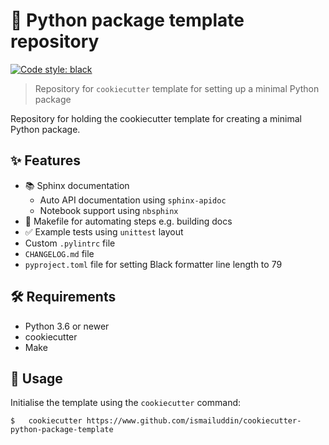 # 🐍 Python package template repository
[![Code style: black](https://img.shields.io/badge/code%20style-black-000000.svg)](https://github.com/psf/black)

> Repository for `cookiecutter` template for setting up a minimal Python package

Repository for holding the cookiecutter template for creating a minimal Python
package.

## ✨ Features
- 📚 Sphinx documentation
    - Auto API documentation using `sphinx-apidoc`
    - Notebook support using `nbsphinx`
- 🧱 Makefile for automating steps e.g. building docs
- ✅ Example tests using `unittest` layout
- Custom `.pylintrc` file
- `CHANGELOG.md` file
- `pyproject.toml` file for setting Black formatter line length to 79    

## 🛠 Requirements
- Python 3.6 or newer
- cookiecutter
- Make

## 🚀 Usage
Initialise the template using the `cookiecutter` command:

```shell
$   cookiecutter https://www.github.com/ismailuddin/cookiecutter-python-package-template
```